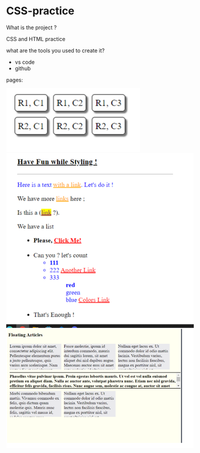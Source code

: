 # CSS-practice
What is the project ? 

CSS and HTML  practice 

what are the tools you used to create it?

* vs code
* github

pages:

![page 1](/page%201.PNG)
![page 2 ](/page%202.PNG)
![page 3](/page%203.PNG)
